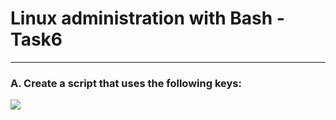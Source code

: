 # Linux administration with Bash - Task6
***
### A. Create a script that uses the following keys:

![](https://github.com/VyacheslavChudnov/DevOps_online_Kharkiv_2022Q1Q2/blob/main/m6/task6/screenshots_for_task6/)

```
```
